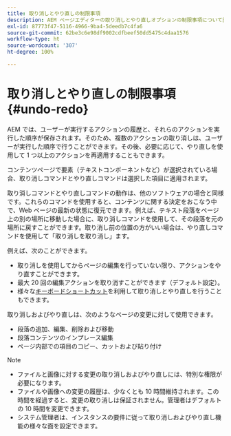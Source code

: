 ```yaml
---
title: 取り消しとやり直しの制限事項
description: AEM ページエディターの取り消しとやり直しオプションの制限事項について説明します。
exl-id: 87773f47-5116-4966-9ba4-5deedb7c4fa6
source-git-commit: 62be3c6e98df9002cdfbeef50dd5475c4daa1576
workflow-type: ht
source-wordcount: '307'
ht-degree: 100%

---
```


# 取り消しとやり直しの制限事項 {#undo-redo}

AEM では、ユーザーが実行するアクションの履歴と、それらのアクションを実行した順序が保存されます。そのため、複数のアクションの取り消しは、ユーザーが実行した順序で行うことができます。その後、必要に応じて、やり直しを使用して 1 つ以上のアクションを再適用することもできます。

コンテンツページで要素（テキストコンポーネントなど）が選択されている場合、取り消しコマンドとやり直しコマンドは選択した項目に適用されます。

取り消しコマンドとやり直しコマンドの動作は、他のソフトウェアの場合と同様です。これらのコマンドを使用すると、コンテンツに関する決定をおこなう中で、Web ページの最新の状態に復元できます。例えば、テキスト段落をページ上の別の場所に移動した場合に、取り消しコマンドを使用して、その段落を元の場所に戻すことができます。取り消し前の位置の方がいい場合は、やり直しコマンドを使用して「取り消しを取り消し」ます。

例えば、次のことができます。

* 取り消しを使用してからページの編集を行っていない限り、アクションをやり直すことができます。
* 最大 20 回の編集アクションを取り消すことができます（デフォルト設定）。
* 様々な[キーボードショートカット](/help/sites-cloud/authoring/sites-console/keyboard-shortcuts.md)を利用して取り消しとやり直しを行うこともできます。

取り消しおよびやり直しは、次のようなページの変更に対して使用できます。

* 段落の追加、編集、削除および移動
* 段落コンテンツのインプレース編集
* ページ内部での項目のコピー、カットおよび貼り付け

>[!NOTE]
>
>* ファイルと画像に対する変更の取り消しおよびやり直しには、特別な権限が必要になります。
>* ファイルや画像への変更の履歴は、少なくとも 10 時間維持されます。この時間を経過すると、変更の取り消しは保証されません。管理者はデフォルトの 10 時間を変更できます。
>* システム管理者は、インスタンスの要件に従って取り消しおよびやり直し機能の様々な面を設定できます。
